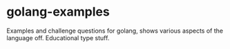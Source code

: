 # golang-examples
Examples and challenge questions for golang, shows various aspects of the language off.  Educational type stuff.

